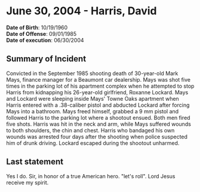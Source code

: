 # June 30, 2004 - Harris, David

**Date of Birth**: 10/19/1960<br/>
**Date of Offense**: 09/01/1985<br/>
**Date of execution**: 06/30/2004<br/>

## Summary of Incident
Convicted in the September 1985 shooting death of 30-year-old Mark Mays, finance manager for a Beaumont car dealership. Mays was shot five times in the parking lot of his apartment complex when he attempted to stop Harris from kidnapping his 26-year-old girlfriend, Roxanne Lockard. Mays and Lockard were sleeping inside Mays' Towne Oaks apartment when Harris entered with a .38-caliber pistol and abducted Lockard after forcing Mays into a bathroom. Mays freed himself, grabbed a 9 mm pistol and followed Harris to the parking lot where a shootout ensued. Both men fired five shots. Harris was hit in the neck and arm, while Mays suffered wounds to both shoulders, the chin and chest. Harris who bandaged his own wounds was arrested four days after the shooting when police suspected him of drunk driving. Lockard escaped during the shootout unharmed.

## Last statement
Yes I do. Sir, in honor of a true American hero. "let's roll". Lord Jesus receive my spirit.